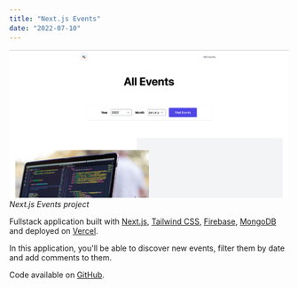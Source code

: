 ```yaml
---
title: "Next.js Events"
date: "2022-07-10"
---
```


![Next.js Events project](1.png)
_Next.js Events project_

Fullstack application built with [Next.js](https://nextjs.org), [Tailwind CSS](https://tailwindcss.com), [Firebase](https://firebase.google.com), [MongoDB](https://www.mongodb.com) and deployed on [Vercel](https://vercel.com).

In this application, you'll be able to discover new events, filter them by date and add comments to them.

Code available on [GitHub](https://github.com/eneax/nextjs-events).
